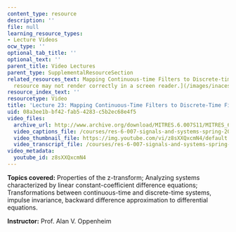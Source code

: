 ```yaml
---
content_type: resource
description: ''
file: null
learning_resource_types:
- Lecture Videos
ocw_type: ''
optional_tab_title: ''
optional_text: ''
parent_title: Video Lectures
parent_type: SupplementalResourceSection
related_resources_text: Mapping Continuous-time Filters to Discrete-time Filters (![This
  resource may not render correctly in a screen reader.](/images/inacessible.gif)[PDF](/courses/res-6-007-signals-and-systems-spring-2011/resources/mitres_6_007s11_lec23))
resource_index_text: ''
resourcetype: Video
title: 'Lecture 23: Mapping Continuous-Time Filters to Discrete-Time Filters'
uid: 08a3ee1b-bf42-fab5-4283-c5b2ec68e4f5
video_files:
  archive_url: http://www.archive.org/download/MITRES.6.007S11/MITRES_6-007S11lec23_300k.mp4
  video_captions_file: /courses/res-6-007-signals-and-systems-spring-2011/07e24e10b49c57919967f5de7ebe714b_z8sXXQxcmN4.vtt
  video_thumbnail_file: https://img.youtube.com/vi/z8sXXQxcmN4/default.jpg
  video_transcript_file: /courses/res-6-007-signals-and-systems-spring-2011/13da5d1caacaa4792032e0b6c7b4eb4d_z8sXXQxcmN4.pdf
video_metadata:
  youtube_id: z8sXXQxcmN4
---
```


**Topics covered:** Properties of the z-transform; Analyzing systems characterized by linear constant-coefficient difference equations; Transformations between continuous-time and discrete-time systems, impulse invariance, backward difference approximation to differential equations.

**Instructor:** Prof. Alan V. Oppenheim